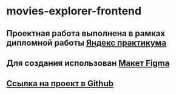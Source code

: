 
# **movies-explorer-frontend**

## Проектная работа выполнена в рамках дипломной работы [Яндекс практикума](https://practicum.yandex.ru/)

## Для создания использован   [Макет Figma](https://www.figma.com/file/6FMWkB94wE7KTkcCgUXtnC/%D0%94%D0%B8%D0%BF%D0%BB%D0%BE%D0%BC%D0%BD%D1%8B%D0%B9-%D0%BF%D1%80%D0%BE%D0%B5%D0%BA%D1%82?type=design&node-id=1-6015&mode=dev)

## [Ссылка на проект в Github](https://github.com/ChalaevEmil/movies-explorer-frontend)


 